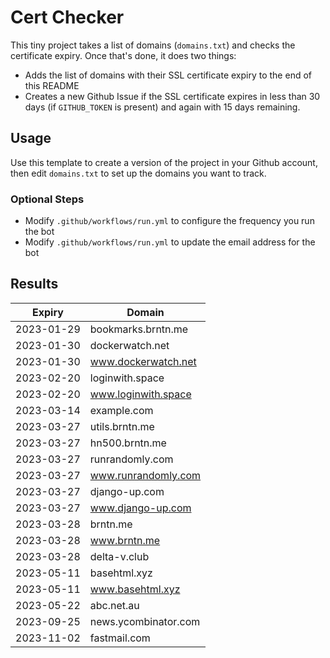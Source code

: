 # Cert Checker

This tiny project takes a list of domains (`domains.txt`) and checks the certificate expiry. Once that's done, it does two things:

- Adds the list of domains with their SSL certificate expiry to the end of this README
- Creates a new Github Issue if the SSL certificate expires in less than 30 days (if `GITHUB_TOKEN` is present) and again with 15 days remaining.


## Usage

Use this template to create a version of the project in your Github account, then edit `domains.txt` to set up the domains you want to track.


### Optional Steps

- Modify `.github/workflows/run.yml` to configure the frequency you run the bot
- Modify `.github/workflows/run.yml` to update the email address for the bot

## Results

| Expiry    | Domain   |
|-----------|----------|
| 2023-01-29 | bookmarks.brntn.me |
| 2023-01-30 | dockerwatch.net |
| 2023-01-30 | www.dockerwatch.net |
| 2023-02-20 | loginwith.space |
| 2023-02-20 | www.loginwith.space |
| 2023-03-14 | example.com |
| 2023-03-27 | utils.brntn.me |
| 2023-03-27 | hn500.brntn.me |
| 2023-03-27 | runrandomly.com |
| 2023-03-27 | www.runrandomly.com |
| 2023-03-27 | django-up.com |
| 2023-03-27 | www.django-up.com |
| 2023-03-28 | brntn.me |
| 2023-03-28 | www.brntn.me |
| 2023-03-28 | delta-v.club |
| 2023-05-11 | basehtml.xyz |
| 2023-05-11 | www.basehtml.xyz |
| 2023-05-22 | abc.net.au |
| 2023-09-25 | news.ycombinator.com |
| 2023-11-02 | fastmail.com |
